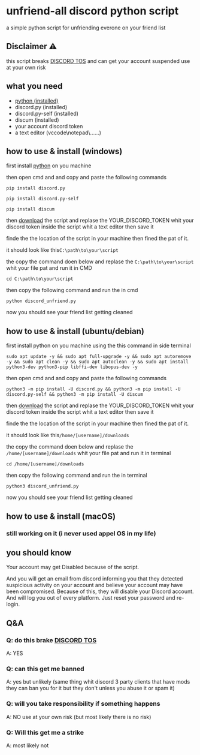 # unfriend-all discord python script
 a simple python script for unfriending everone on your friend list 

## Disclaimer ⚠

this script breaks <a href="https://discord.com/terms">DISCORD TOS</a> and can get your account suspended use at your own risk

## what you need
<ul>

  <li><a href="https://www.python.org/downloads/">python  (installed)</a></li>

  <li>discord.py (installed) </li>

  <li>discord.py-self (installed)</li>

  <li>discum (installed)</li>

  <li>your account discord token</li>

  <li>a text editor (vccode\notepad\......) </li>

</ul>

## how to use & install (windows)

first install <a href="https://www.python.org/downloads/">python</a> on you machine 

then open cmd and and copy and paste the following commands
```
pip install discord.py

pip install discord.py-self

pip install discum
```
then <a href="discord_unfriend.py">download</a> the script and replase the YOUR_DISCORD_TOKEN whit your discord token inside the script whit a text editor then save it

finde the the location of the script in your machine then fined the pat of it.

it should look like this```C:\path\to\your\script```

the copy the command doen below and replase the ```C:\path\to\your\script``` whit your file pat and run it in CMD
```
cd C:\path\to\your\script
```
then copy the following command and run the in cmd 
```
python discord_unfriend.py
```
now you should see your friend list getting cleaned

## how to use & install (ubuntu/debian)

first install python on you machine using the this command in side terminal 
```
sudo apt update -y && sudo apt full-upgrade -y && sudo apt autoremove -y && sudo apt clean -y && sudo apt autoclean -y && sudo apt install python3-dev python3-pip libffi-dev libopus-dev -y
```

then open cmd and and copy and paste the following commands
```
python3 -m pip install -U discord.py && python3 -m pip install -U discord.py-self && python3 -m pip install -U discum
```
then <a href="discord_unfriend.py">download</a> the script and replase the YOUR_DISCORD_TOKEN whit your discord token inside the script whit a text editor then save it

finde the the location of the script in your machine then fined the pat of it.

it should look like this```/home/[username]/downloads```

the copy the command doen below and replase the ```/home/[username]/downloads``` whit your file pat and run it in terminal 
```
cd /home/[username]/downloads
```
then copy the following command and run the in terminal 
```
python3 discord_unfriend.py
```
now you should see your friend list getting cleaned

## how to use & install (macOS)

### still working on it (i never used appel OS in my life)

## you should know

Your account may get Disabled because of the script.

And you will get an email from discord informing you that they detected suspicious activity on your account and believe your account may have been compromised.
Because of this, they will disable your Discord account.
And will log you out of every platform.
Just reset your password and re-login.

## Q&A 


### Q: do this brake <a href="https://discord.com/terms">DISCORD TOS</a>
A: YES

### Q: can this get me banned 
A: yes but unlikely (same thing whit discord 3 party clients that have mods they can ban you for it but they don't unless you abuse it or spam it)


### Q: will you take responsibility if something happens 
A: NO use at your own risk (but most likely there is no risk)

### Q: Will this get me a strike 
A: most likely not